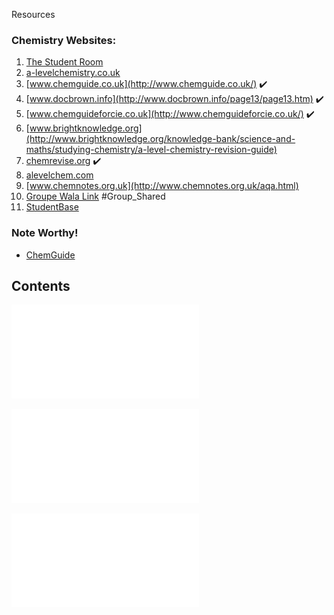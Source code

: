 Resources

### Chemistry Websites:

1. [The Student Room](http://www.thestudentroom.co.uk/wiki/Category:A_Level_Chemistry_Revision_Notes)
2. [a-levelchemistry.co.uk](http://a-levelchemistry.co.uk/)
3. [www.chemguide.co.uk](http://www.chemguide.co.uk/) :heavy_check_mark:
4. [www.docbrown.info](http://www.docbrown.info/page13/page13.htm) :heavy_check_mark:
5. [www.chemguideforcie.co.uk](http://www.chemguideforcie.co.uk/) :heavy_check_mark:
6. [www.brightknowledge.org](http://www.brightknowledge.org/knowledge-bank/science-and-maths/studying-chemistry/a-level-chemistry-revision-guide) 
7. [chemrevise.org](http://chemrevise.org/) :heavy_check_mark:
8. [alevelchem.com](http://alevelchem.com/)
9. [www.chemnotes.org.uk](http://www.chemnotes.org.uk/aqa.html)
10. [Groupe Wala Link](https://www.dropbox.com/sh/8oj9l43kvsde12c/AADAUuhOOgMGh13T1eyfkRiJa?dl=0) #Group_Shared 
11. [StudentBase](https://studentbase.app/item/ck59vdeum1jcb07665tk7lsvy)

### Note Worthy!
- [ChemGuide](https://www.chemguide.co.uk/)

## Contents

![](Chemistry/attatchments/Cambridge%20International%20AS%20and%20A%20Level%20Chemistry.pdf)

![](Chemistry_Syllabus(ALVL).pdf)

![](Chemistry/attatchments/Chemistry_Syllabus(ALVL)-update.pdf)

